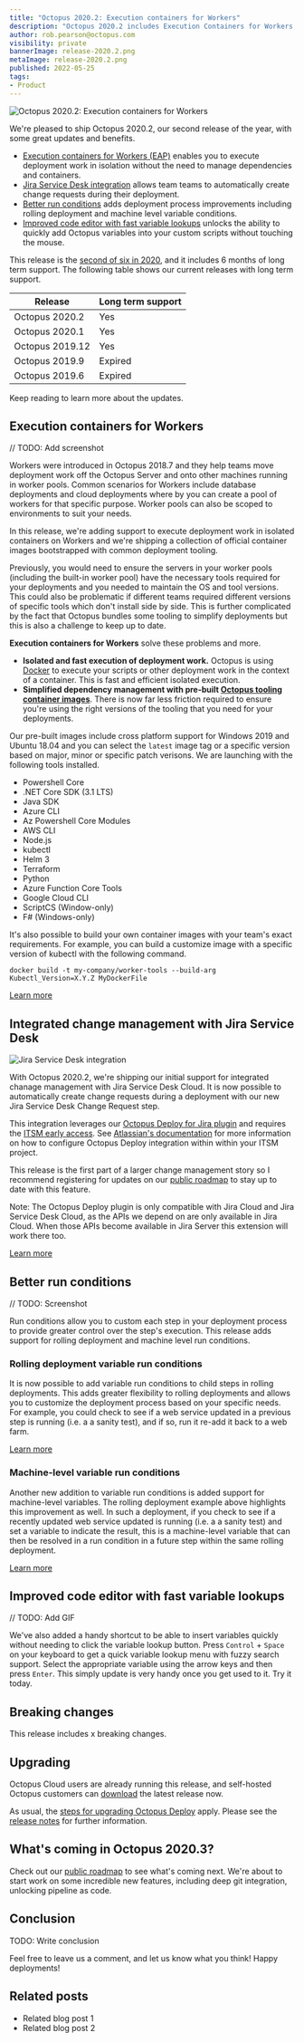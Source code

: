 ```yaml
---
title: "Octopus 2020.2: Execution containers for Workers"
description: "Octopus 2020.2 includes Execution Containers for Workers, better rolling deployments and code editor improvements."
author: rob.pearson@octopus.com
visibility: private
bannerImage: release-2020.2.png
metaImage: release-2020.2.png
published: 2022-05-25
tags:
- Product
---
```


![Octopus 2020.2: Execution containers for Workers](release-2020.2.png)

We're pleased to ship Octopus 2020.2, our second release of the year, with some great updates and benefits.

* [Execution containers for Workers (EAP)](blog/2020-05/octopus-release-2020-2/index.md#execution-containers-for-workers) enables you to execute deployment work in isolation without the need to manage dependencies and containers.
* [Jira Service Desk integration](blog/2020-05/octopus-release-2020-2/index.md#jira-service-desk-integration) allows team teams to automatically create change requests during their deployment.
* [Better run conditions](blog/2020-05/octopus-release-2020-2/index.md#better-run-conditions) adds deployment process improvements including rolling deployment and machine level variable conditions.
* [Improved code editor with fast variable lookups](blog/2020-05/octopus-release-2020-2/index.md#improved-code-editor-with-fast-variable-lookups) unlocks the ability to quickly add Octopus variables into your custom scripts without touching the mouse.

This release is the [second of six in 2020](/blog/2020-03/releases-and-lts/index.md), and it includes 6 months of long term support. The following table shows our current releases with long term support. 

| Release               | Long term support           |
| --------------------- | --------------------------- |
| Octopus 2020.2        | Yes                         |
| Octopus 2020.1        | Yes                         |
| Octopus 2019.12       | Yes                         |
| Octopus 2019.9        | Expired                     |
| Octopus 2019.6        | Expired                     |

Keep reading to learn more about the updates.

## Execution containers for Workers

// TODO: Add screenshot

Workers were introduced in Octopus 2018.7 and they help teams move deployment work off the Octopus Server and onto other machines running in worker pools. Common scenarios for Workers include database deployments and cloud deployments where by you can create a pool of workers for that specific purpose. Worker pools can also be scoped to environments to suit your needs.

In this release, we're adding support to execute deployment work in isolated containers on Workers and we're shipping a collection of official container images bootstrapped with common deployment tooling. 

Previously, you would need to ensure the servers in your worker pools (including the built-in worker pool) have the necessary tools required for your deployments and you needed to maintain the OS and tool versions. This could also be problematic if different teams required different versions of specific tools which don't install side by side. This is further complicated by the fact that Octopus bundles some tooling to simplify deployments but this is also a challenge to keep up to date. 

**Execution containers for Workers** solve these problems and more.

* **Isolated and fast execution of deployment work.** Octopus is using [Docker](https://docker.com) to execute your scripts or other deployment work in the context of a container. This is fast and efficient isolated execution.
* **Simplified dependency management with pre-built [Octopus tooling container images](https://hub.docker.com/r/octopusdeploy/worker-tools)**. There is now far less friction required to ensure you're using the right versions of the tooling that you need for your deployments. 

Our pre-built images include cross platform support for Windows 2019 and Ubuntu 18.04 and you can select the `latest` image tag or a specific version based on major, minor or specific patch verisons. We are launching with the following tools installed. 

* Powershell Core
* .NET Core SDK (3.1 LTS)
* Java SDK
* Azure CLI
* Az Powershell Core Modules
* AWS CLI
* Node.js
* kubectl
* Helm 3
* Terraform
* Python
* Azure Function Core Tools
* Google Cloud CLI
* ScriptCS (Window-only)
* F# (Windows-only)

It's also possible to build your own container images with your team's exact requirements. For example, you can build a customize image with a specific version of kubectl with the following command.

```
docker build -t my-company/worker-tools --build-arg Kubectl_Version=X.Y.Z MyDockerFile
```

[Learn more](https://octopus.com/docs/deployment-process/execution-containers-for-workers)

## Integrated change management with Jira Service Desk

![Jira Service Desk integration](jira-service-desk.png)

With Octopus 2020.2, we're shipping our initial support for integrated chanage management with Jira Service Desk Cloud. It is now possible to automatically create change requests during a deployment with our new Jira Service Desk Change Request step. 

This integration leverages our [Octopus Deploy for Jira plugin](https://marketplace.atlassian.com/apps/1220376/octopus-deploy-for-jira) and requires the [ITSM early access](https://support.atlassian.com/jira-service-desk-cloud/docs/set-up-an-itsm-project/). See [Atlassian's documentation](https://support.atlassian.com/jira-service-desk-cloud/docs/set-up-change-management-for-your-service-desk/) for more information on how to configure Octopus Deploy integration within within your ITSM project.

This release is the first part of a larger change management story so I recommend registering for updates on our [public roadmap](https://octopus.com/roadmap#change-management) to stay up to date with this feature.

Note: The Octopus Deploy plugin is only compatible with Jira Cloud and Jira Service Desk Cloud, as the APIs we depend on are only available in Jira Cloud. When those APIs become available in Jira Server this extension will work there too.

[Learn more](https://octopus.com/jira)

## Better run conditions

// TODO: Screenshot

Run conditions allow you to custom each step in your deployment process to provide greater control over the step's execution. This release adds support for rolling deployment and machine level run conditions.

### Rolling deployment variable run conditions

It is now possible to add variable run conditions to child steps in rolling deployments. This adds greater flexibility to rolling deployments and allows you to customize the deployment process based on your specific needs. For example, you could check to see if a web service updated in a previous step is running (i.e. a a sanity test), and if so, run it re-add it back to a web farm.

[Learn more](https://octopus.com/docs/deployment-process/conditions)

### Machine-level variable run conditions

Another new addition to variable run conditions is added support for machine-level variables. The rolling deployment example above highlights this improvement as well. In such a deployment, if you check to see if a recently updated web service updated is running (i.e. a a sanity test) and set a variable to indicate the result, this is a machine-level variable that can then be resolved in a run condition in a future step within the same rolling deployment.

[Learn more](https://octopus.com/docs/deployment-process/conditions#machine-level-variable-expressions)

## Improved code editor with fast variable lookups

// TODO: Add GIF

We've also added a handy shortcut to be able to insert variables quickly without needing to click the variable lookup button. Press `Control` + `Space` on your keyboard to get a quick variable lookup menu with fuzzy search support. Select the appropriate variable using the arrow keys and then press `Enter`. This simply update is very handy once you get used to it. Try it today.

## Breaking changes

This release includes x breaking changes.



## Upgrading

Octopus Cloud users are already running this release, and self-hosted Octopus customers can [download](https://octopus.com/downloads/2020.2.0) the latest release now.  

As usual, the [steps for upgrading Octopus Deploy](https://octopus.com/docs/administration/upgrading) apply. Please see the [release notes](https://octopus.com/downloads/compare?to=2020.2.0) for further information.

## What's coming in Octopus 2020.3?

Check out our [public roadmap](https://octopus.com/roadmap) to see what's coming next. We're about to start work on some incredible new features, including deep git integration, unlocking pipeline as code.

## Conclusion

TODO: Write conclusion

Feel free to leave us a comment, and let us know what you think! Happy deployments!

## Related posts

- Related blog post 1
- Related blog post 2
